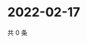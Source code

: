 # 2022-02-17

共 0 条

<!-- BEGIN WEIBO -->
<!-- 最后更新时间 Thu Feb 17 2022 06:00:51 GMT+0800 (China Standard Time) -->

<!-- END WEIBO -->
